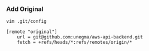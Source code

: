
### Add Original
```
vim .git/config

[remote "original"]
    url = git@github.com:unegma/aws-api-backend.git
    fetch = +refs/heads/*:refs/remotes/origin/*
```
